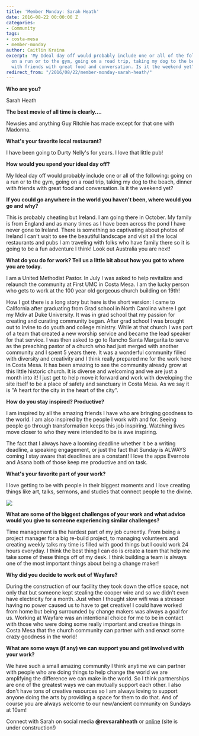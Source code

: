 ```yaml
---
title: 'Member Monday: Sarah Heath'
date: 2016-08-22 00:00:00 Z
categories:
- Community
tags:
- costa-mesa
- member-monday
author: Caitlin Kraina
excerpt: 'My Ideal day off would probably include one or all of the following: going
  on a run or to the gym, going on a road trip, taking my dog to the beach, dinner
  with friends with great food and conversation. Is it the weekend yet?'
redirect_from: "/2016/08/22/member-monday-sarah-heath/"
---
```


**Who are you?**

Sarah Heath

**The best movie of all time is clearly....**

Newsies and anything Guy Ritchie has made except for that one with Madonna.

**What's your favorite local restaurant?**

I have been going to Durty Nelly's for years. I love that little pub!

**How would you spend your ideal day off?**

My Ideal day off would probably include one or all of the following: going on a run or to the gym, going on a road trip, taking my dog to the beach, dinner with friends with great food and conversation. Is it the weekend yet?

**If you could go anywhere in the world you haven't been, where would you go and why?**

This is probably cheating but Ireland. I am going there in October. My family is from England and as many times as I have been across the pond I have never gone to Ireland. There is something so captivating about photos of Ireland I can't wait to see the beautiful landscape and visit all the local restaurants and pubs I am traveling with folks who have family there so it is going to be a fun adventure I think! Look out Australia you are next!

**What do you do for work? Tell us a little bit about how you got to where you are today.**

I am a United Methodist Pastor. In July I was asked to help revitalize and relaunch the community at First UMC in Costa Mesa. I am the lucky person who gets to work at the 100 year old gorgeous church building on 19th!

How I got there is a long story but here is the short version: I came to California after graduating from Grad school in North Carolina where I got my Mdiv at Duke University. It was in grad school that my passion for creating and curating community began. After grad school I was brought out to Irvine to do youth and college ministry. While at that church I was part of a team that created a new worship service and became the lead speaker for that service. I was then asked to go to Rancho Santa Margarita to serve as the preaching pastor of a church who had just merged with another community and I spent 5 years there. It was a wonderful community filled with diversity and creativity and I think really prepared me for the work here in Costa Mesa. It has been amazing to see the community already grow at this little historic church. It is diverse and welcoming and we are just a month into it! I just get to help move it forward and work with developing the site itself to be a place of safety and sanctuary in Costa Mesa. As we say it is "A heart for the city in the heart of the city".

**How do you stay inspired? Productive?**

I am inspired by all the amazing friends I have who are bringing goodness to the world. I am also inspired by the people I work with and for. Seeing people go through transformation keeps this job inspiring. Watching lives move closer to who they were intended to be is awe inspiring.

The fact that I always have a looming deadline whether it be a writing deadline, a speaking engagement, or just the fact that Sunday is ALWAYS coming I stay aware that deadlines are a constant! I love the apps Evernote and Asana both of those keep me productive and on task.

**What's your favorite part of your work?**

I love getting to be with people in their biggest moments and I love creating things like art, talks, sermons, and studies that connect people to the divine.

![](/content/images/2016/08/756ff61dc2bb-Sarah1-1.jpg)

**What are some of the biggest challenges of your work and what advice would you give to someone experiencing similar challenges?**

Time management is the hardest part of my job currently. From being a project manager for a big re-build project, to managing volunteers and creating weekly talks my time is filled with good things but I could work 24 hours everyday. I think the best thing I can do is create a team that help me take some of these things off of my desk. I think building a team is always one of the most important things about being a change maker!

**Why did you decide to work out of Wayfare?**

During the construction of our facility they took down the office space, not only that but someone kept stealing the cooper wire and so we didn't even have electricity for a month. Just when I thought slow wifi was a stressor having no power caused us to have to get creative! I could have worked from home but being surrounded by change makers was always a goal for us. Working at Wayfare was an intentional choice for me to be in contact with those who were doing some really important and creative things in Costa Mesa that the church community can partner with and enact some crazy goodness in the world!

**What are some ways (if any) we can support you and get involved with your work?**

We have such a small amazing community I think anytime we can partner with people who are doing things to help change the world we are amplifying the difference we can make in the world. So I think partnerships are one of the greatest ways we can mutually support each other. I also don't have tons of creative resources so I am always loving to support anyone doing the arts by providing a space for them to do that. And of course you are always welcome to our new/ancient community on Sundays at 10am!

Connect with Sarah on social media **@revsarahheath** or [online](http://fumccostamesa.org/) (site is under  construction!)
